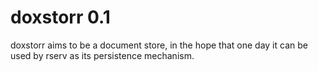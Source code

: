 # doxstorr 0.1

doxstorr aims to be a document store, in the hope that one day it can be used by rserv as its persistence mechanism.
